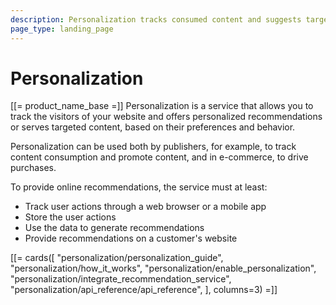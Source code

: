 ```yaml
---
description: Personalization tracks consumed content and suggests targeted content to your website visitors.
page_type: landing_page
---
```


# Personalization

[[= product_name_base =]] Personalization is a service that allows you to track the visitors of your website and offers personalized recommendations or serves targeted content, based on their preferences and behavior.

Personalization can be used both by publishers, for example, to track content consumption and promote content, and in e-commerce, to drive purchases.

To provide online recommendations, the service must at least:

- Track user actions through a web browser or a mobile app
- Store the user actions
- Use the data to generate recommendations
- Provide recommendations on a customer's website

[[= cards([
    "personalization/personalization_guide",
    "personalization/how_it_works",
    "personalization/enable_personalization",
    "personalization/integrate_recommendation_service",
    "personalization/api_reference/api_reference",
], columns=3) =]]





